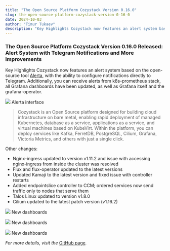 ```yaml
---
title: "The Open Source Platform Cozystack Version 0.16.0"
slug: the-open-source-platform-cozystack-version-0-16-0
date: 2024-10-03
author: "Timur Tukaev"
description: "Key Highlights Cozystack now features an alert system based on the open-source tool Alerta, with the ability to configure notifications…"
---
```


### The Open Source Platform Cozystack Version 0.16.0 Released: Alert System with Telegram Notifications and More Improvements

Key Highlights Cozystack now features an alert system based on the open-source tool [Alerta](https://alerta.io/), with the ability to configure notifications directly to Telegram. Additionally, you can receive alerts from k8s-prometheus stack, all Grafana dashboards have been updated, as well as Grafana itself and the grafana-operator.

![](https://cdn-images-1.medium.com/max/800/1*jOAv-G1LLJy84HwQHpI0Pw.png)
Alerta interface

> Cozystack is an Open Source platform designed for building cloud infrastructure on bare metal, enabling rapid deployment of managed Kubernetes, database as a service, applications as a service, and virtual machines based on KubeVirt. Within the platform, you can deploy services like Kafka, FerretDB, PostgreSQL, Cilium, Grafana, Victoria Metrics, and others with just a single click.

Other changes:

- Nginx-ingress updated to version v1.11.2 and issue with accessing nginx-ingress from inside the cluster was resolved
- Flux and flux-operator updated to the latest versions
- Updated Kamaji to the latest version and fixed issue with controller restarts
- Added endpointslice controller to CCM; ordered services now send traffic only to nodes that serve them
- Talos Linux updated to version v1.8.0
- Cilium updated to the latest patch version (v1.16.2)

![](https://cdn-images-1.medium.com/max/800/1*AfwiLHWi-5tqeanoAfTr0A.jpeg)
New dashboards

![](https://cdn-images-1.medium.com/max/800/1*Lop2OD3KPS0Zw21Hn4oaDw.jpeg)
New dashboards

![](https://cdn-images-1.medium.com/max/800/1*-iZWlbUb3RZH1wfNxdhRhw.jpeg)
New dashboards

*For more details, visit the* [GitHub page](https://github.com/aenix-io/cozystack/releases/tag/v0.16.0)*.*